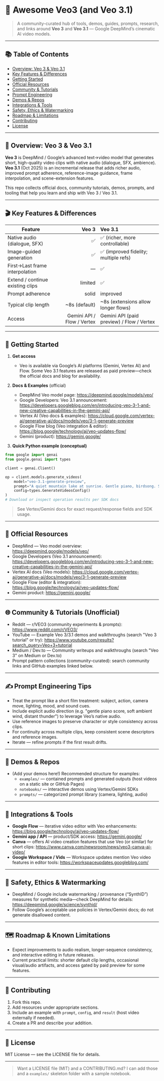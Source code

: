 # 🌟 Awesome Veo3 (and Veo 3.1)

> A community-curated hub of tools, demos, guides, prompts, research, and links around **Veo 3** and **Veo 3.1** — Google DeepMind’s cinematic AI video models.

---

## 📚 Table of Contents
- [Overview: Veo 3 & Veo 3.1](#overview-veo-3--veo-31)
- [Key Features & Differences](#key-features--differences)
- [Getting Started](#getting-started)
- [Official Resources](#official-resources)
- [Community & Tutorials](#community--tutorials)
- [Prompt Engineering](#prompt-engineering)
- [Demos & Repos](#demos--repos)
- [Integrations & Tools](#integrations--tools)
- [Safety, Ethics & Watermarking](#safety-ethics--watermarking)
- [Roadmap & Limitations](#roadmap--limitations)
- [Contributing](#contributing)
- [License](#license)

---

## 🧠 Overview: Veo 3 & Veo 3.1

**Veo 3** is DeepMind / Google’s advanced text→video model that generates short, high-quality video clips with native audio (dialogue, SFX, ambience). **Veo 3.1** (Oct 2025) is an incremental release that adds richer audio, improved prompt adherence, reference-image guidance, frame interpolation, and scene-extension features.

This repo collects official docs, community tutorials, demos, prompts, and tooling that help you learn and ship with Veo 3 / Veo 3.1.

---

## 🎬 Key Features & Differences

| Feature | Veo 3 | Veo 3.1 |
|---|---:|:---|
| Native audio (dialogue, SFX) | ✅ | ✅ (richer, more controllable) |
| Image-guided generation | ✅ | ✅ (improved fidelity; multiple refs) |
| First→Last frame interpolation | — | ✅ |
| Extend / continue existing clips | limited | ✅ |
| Prompt adherence | solid | improved |
| Typical clip length | ~8s (default) | ~8s (extensions allow longer flows) |
| Access | Gemini API / Flow / Vertex | Gemini API (paid preview) / Flow / Vertex |

---

## 🚀 Getting Started

1. **Get access**
   - Veo is available via Google’s AI platforms (Gemini, Vertex AI) and Flow. Some Veo 3.1 features are released as paid preview—check the official docs and blog for availability.

2. **Docs & Examples** (official)
   - DeepMind Veo model page: https://deepmind.google/models/veo/
   - Google Developers: Veo 3.1 announcement: https://developers.googleblog.com/en/introducing-veo-3-1-and-new-creative-capabilities-in-the-gemini-api/
   - Vertex AI (Veo docs & examples): https://cloud.google.com/vertex-ai/generative-ai/docs/models/veo/3-1-generate-preview
   - Google Flow blog (Veo integration & editor): https://blog.google/technology/ai/veo-updates-flow/
   - Gemini (product): https://gemini.google/

3. **Quick Python example (conceptual)**
```python
from google import genai
from google.genai import types

client = genai.Client()

op = client.models.generate_videos(
    model="veo-3.1-generate-preview",
    prompt="A quiet mountain lake at sunrise. Gentle piano, birdsong. Slow dolly in.",
    config=types.GenerateVideosConfig()
)
# Download or inspect operation results per SDK docs
```

> See Vertex/Gemini docs for exact request/response fields and SDK usage.

---

## 📖 Official Resources

- DeepMind — Veo model overview: https://deepmind.google/models/veo/
- Google Developers (Veo 3.1 announcement): https://developers.googleblog.com/en/introducing-veo-3-1-and-new-creative-capabilities-in-the-gemini-api/
- Vertex AI docs (Veo models): https://cloud.google.com/vertex-ai/generative-ai/docs/models/veo/3-1-generate-preview
- Google Flow (editor & integration): https://blog.google/technology/ai/veo-updates-flow/
- Gemini product: https://gemini.google/

---

## 🌐 Community & Tutorials (Unofficial)

- Reddit — r/VEO3 (community experiments & prompts): https://www.reddit.com/r/VEO3/
- YouTube — Example Veo 3/3.1 demos and walkthroughs (search "Veo 3 tutorial" or try): https://www.youtube.com/results?search_query=Veo+3+tutorial
- Medium / Dev.to — Community writeups and walkthroughs (search "Veo 3" on Medium or Dev.to)
- Prompt pattern collections (community-curated): search community links and GitHub examples linked below.

---

## ✍️ Prompt Engineering Tips

- Treat the prompt like a short film treatment: subject, action, camera move, lighting, mood, and sound cues.
- Include explicit audio direction (e.g. "gentle piano score, soft ambient wind, distant thunder") to leverage Veo’s native audio.
- Use reference images to preserve character or style consistency across clips.
- For continuity across multiple clips, keep consistent scene descriptors and reference images.
- Iterate — refine prompts if the first result drifts.

---

## 📂 Demos & Repos

- (Add your demos here!) Recommended structure for examples:
  - `examples/` — contained prompts and generated outputs (host videos on a static site or GitHub Pages)
  - `notebooks/` — interactive demos using Vertex/Gemini SDKs
  - `prompts/` — categorized prompt library (camera, lighting, audio)

---

## 🔌 Integrations & Tools

- **Google Flow** — iterative video editor with Veo enhancements: https://blog.google/technology/ai/veo-updates-flow/
- **Gemini app / API** — product/SDK access: https://gemini.google/
- **Canva** — offers AI video creation features that use Veo (or similar) for short clips: https://www.canva.com/newsroom/news/veo3-canva-ai-video/
- **Google Workspace / Vids** — Workspace updates mention Veo video features in editor tools: https://workspaceupdates.googleblog.com/

---

## 🔐 Safety, Ethics & Watermarking

- DeepMind / Google include watermarking / provenance (“SynthID”) measures for synthetic media—check DeepMind for details: https://deepmind.google/science/synthid/
- Follow Google’s acceptable use policies in Vertex/Gemini docs; do not generate disallowed content.

---

## 🗺️ Roadmap & Known Limitations

- Expect improvements to audio realism, longer-sequence consistency, and interactive editing in future releases.
- Current practical limits: shorter default clip lengths, occasional visual/audio artifacts, and access gated by paid preview for some features.

---

## 🤝 Contributing

1. Fork this repo.  
2. Add resources under appropriate sections.  
3. Include an example with `prompt`, `config`, and `result` (host video externally if needed).  
4. Create a PR and describe your addition.

---

## 📄 License

MIT License — see the LICENSE file for details.

---

> Want a LICENSE file (MIT) and a CONTRIBUTING.md? I can add those and a `examples/` skeleton folder with a sample notebook.
